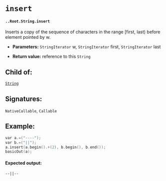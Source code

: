 # `insert`

#### `..Root.String.insert`

Inserts a copy of the sequence of characters in the range [first, last) before element pointed by w.

* **Parameters:** `StringIterator` w, `StringIterator` first, `StringIterator` last

* **Return value:** reference to this `String`

## Child of:

[`String`](docs..Root.String.md)

## Signatures:

`NativeCallable`, `Callable`


## Example:



```c
var a.=("----");
var b.=("||");
a.insert(a.begin().+(2), b.begin(), b.end());
basicOut(a);
```

#### Expected output:

    --||--
